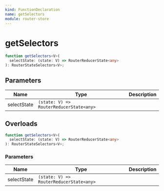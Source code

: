 ```yaml
---
kind: FunctionDeclaration
name: getSelectors
module: router-store
---
```


# getSelectors

```ts
function getSelectors<V>(
  selectState: (state: V) => RouterReducerState<any>
): RouterStateSelectors<V>;
```

## Parameters

| Name        | Type                                    | Description |
| ----------- | --------------------------------------- | ----------- |
| selectState | `(state: V) => RouterReducerState<any>` |             |

## Overloads

```ts
function getSelectors<V>(
  selectState: (state: V) => RouterReducerState<any>
): RouterStateSelectors<V>;
```

### Parameters

| Name        | Type                                    | Description |
| ----------- | --------------------------------------- | ----------- |
| selectState | `(state: V) => RouterReducerState<any>` |             |
